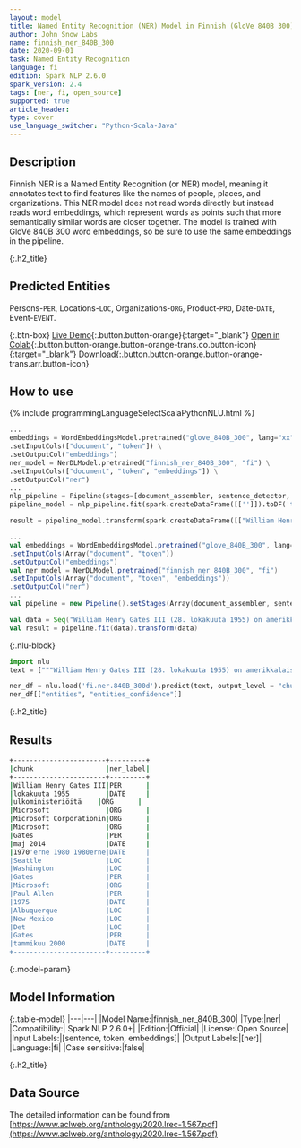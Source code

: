 ```yaml
---
layout: model
title: Named Entity Recognition (NER) Model in Finnish (GloVe 840B 300)
author: John Snow Labs
name: finnish_ner_840B_300
date: 2020-09-01
task: Named Entity Recognition
language: fi
edition: Spark NLP 2.6.0
spark_version: 2.4
tags: [ner, fi, open_source]
supported: true
article_header:
type: cover
use_language_switcher: "Python-Scala-Java"
---
```


## Description
Finnish NER is a Named Entity Recognition (or NER) model, meaning it annotates text to find features like the names of people, places, and organizations. This NER model does not read words directly but instead reads word embeddings, which represent words as points such that more semantically similar words are closer together. The model is trained with GloVe 840B 300 word embeddings, so be sure to use the same embeddings in the pipeline.

{:.h2_title}
## Predicted Entities 
Persons-`PER`, Locations-`LOC`, Organizations-`ORG`, Product-`PRO`, Date-`DATE`, Event-`EVENT`.


{:.btn-box}
[Live Demo](https://demo.johnsnowlabs.com/public/PP_EXPLAIN_DOCUMENT_FI/){:.button.button-orange}{:target="_blank"}
[Open in Colab](https://colab.research.google.com/github/JohnSnowLabs/spark-nlp-workshop/blob/master/tutorials/streamlit_notebooks/PP_EXPLAIN_DOCUMENT.ipynb){:.button.button-orange.button-orange-trans.co.button-icon}{:target="_blank"}
[Download](https://s3.amazonaws.com/auxdata.johnsnowlabs.com/public/models/finnish_ner_840B_300_fi_2.6.0_2.4_1598965807720.zip){:.button.button-orange.button-orange-trans.arr.button-icon}

## How to use 

<div class="tabs-box" markdown="1">

{% include programmingLanguageSelectScalaPythonNLU.html %}

```python
...
embeddings = WordEmbeddingsModel.pretrained("glove_840B_300", lang="xx") \
.setInputCols(["document", "token"]) \
.setOutputCol("embeddings")
ner_model = NerDLModel.pretrained("finnish_ner_840B_300", "fi") \
.setInputCols(["document", "token", "embeddings"]) \
.setOutputCol("ner")
...        
nlp_pipeline = Pipeline(stages=[document_assembler, sentence_detector, tokenizer, embeddings, ner_model, ner_converter])
pipeline_model = nlp_pipeline.fit(spark.createDataFrame([['']]).toDF('text'))

result = pipeline_model.transform(spark.createDataFrame([["William Henry Gates III (28. lokakuuta 1955) on amerikkalaisia \u200b\u200bulkoministeriöitä, ohjelmistoja, sijoittajia ja filantroppeja. Microsoft on toiminut Microsoft Corporationin välittäjänä. I løbet af sin karriere hos Microsoft havde Gates stillinger som formand, administrerende direktør (administratorerendeøøør), præsident og chefsoftwarearkitekt, samtidig med at han var den største individualelle aktionær indtil maj 2014. mikrotietokonevoluutioille i 1970'erne 1980 1980erne. Født and opvokset i Seattle, Washington, var Gates grundlægger af Microsoft sammen med barndomsvennen Paul Allen i 1975 i Albuquerque, New Mexico; Det fortsatte med at blive verdens største virksomhed inden for personlig tietokoneohjelmistot. Gates førte virksomheden som formand and administratorer direktør, indtil han trådte tilbage som administrerende direktør tammikuu 2000, miehet han forblev formand blev chefsoftwarearkitekt. Olen slutningen 1990'erne var Gates blevet kritiseret for syn forretningstaktik, der er blevet betragtet som konkurrencebegrænsende. Denne udtalelse er blevet opretholdt ved adskillige retsafgørelser. Kesäkuun 2006 Meddelte Gates, at han ville overgå til en deltidsrolle i Microsoft og fuldtidsarbejde i Bill & Melinda Gates Foundation, det private velgørende fundament, som han og hans kone, Melinda Gates, oprettede i 2000. Han overførte gradvist sine pligter Tilaaja Ray Ozzie ja Craig Mundie. Han trådte tilbage som formand for Microsoft helmikuussa 2014 ja tiltrådte en ny stilling som teknologiatietojen antaja at støtte den nyudnævnte adminerende direktør Satya Nadella."]], ["text"]))
```

```scala
...
val embeddings = WordEmbeddingsModel.pretrained("glove_840B_300", lang="xx")
.setInputCols(Array("document", "token"))
.setOutputCol("embeddings")
val ner_model = NerDLModel.pretrained("finnish_ner_840B_300", "fi")
.setInputCols(Array("document", "token", "embeddings"))
.setOutputCol("ner")
...
val pipeline = new Pipeline().setStages(Array(document_assembler, sentence_detector, tokenizer, embeddings, ner_model, ner_converter))

val data = Seq("William Henry Gates III (28. lokakuuta 1955) on amerikkalaisia ​​ulkoministeriöitä, ohjelmistoja, sijoittajia ja filantroppeja. Microsoft on toiminut Microsoft Corporationin välittäjänä. I løbet af sin karriere hos Microsoft havde Gates stillinger som formand, administrerende direktør (administratorerendeøøør), præsident og chefsoftwarearkitekt, samtidig med at han var den største individualelle aktionær indtil maj 2014. mikrotietokonevoluutioille i 1970"erne 1980 1980erne. Født and opvokset i Seattle, Washington, var Gates grundlægger af Microsoft sammen med barndomsvennen Paul Allen i 1975 i Albuquerque, New Mexico; Det fortsatte med at blive verdens største virksomhed inden for personlig tietokoneohjelmistot. Gates førte virksomheden som formand and administratorer direktør, indtil han trådte tilbage som administrerende direktør tammikuu 2000, miehet han forblev formand blev chefsoftwarearkitekt. Olen slutningen 1990"erne var Gates blevet kritiseret for syn forretningstaktik, der er blevet betragtet som konkurrencebegrænsende. Denne udtalelse er blevet opretholdt ved adskillige retsafgørelser. Kesäkuun 2006 Meddelte Gates, at han ville overgå til en deltidsrolle i Microsoft og fuldtidsarbejde i Bill & Melinda Gates Foundation, det private velgørende fundament, som han og hans kone, Melinda Gates, oprettede i 2000. [9] Han overførte gradvist sine pligter Tilaaja Ray Ozzie ja Craig Mundie. Han trådte tilbage som formand for Microsoft helmikuussa 2014 ja tiltrådte en ny stilling som teknologiatietojen antaja at støtte den nyudnævnte adminerende direktør Satya Nadella.").toDF("text")
val result = pipeline.fit(data).transform(data)
```

{:.nlu-block}
```python
import nlu
text = ["""William Henry Gates III (28. lokakuuta 1955) on amerikkalaisia ​​ulkoministeriöitä, ohjelmistoja, sijoittajia ja filantroppeja. Microsoft on toiminut Microsoft Corporationin välittäjänä. I løbet af sin karriere hos Microsoft havde Gates stillinger som formand, administrerende direktør (administratorerendeøøør), præsident og chefsoftwarearkitekt, samtidig med at han var den største individualelle aktionær indtil maj 2014. mikrotietokonevoluutioille i 1970'erne 1980 1980erne. Født and opvokset i Seattle, Washington, var Gates grundlægger af Microsoft sammen med barndomsvennen Paul Allen i 1975 i Albuquerque, New Mexico; Det fortsatte med at blive verdens største virksomhed inden for personlig tietokoneohjelmistot. Gates førte virksomheden som formand and administratorer direktør, indtil han trådte tilbage som administrerende direktør tammikuu 2000, miehet han forblev formand blev chefsoftwarearkitekt. Olen slutningen 1990'erne var Gates blevet kritiseret for syn forretningstaktik, der er blevet betragtet som konkurrencebegrænsende. Denne udtalelse er blevet opretholdt ved adskillige retsafgørelser. Kesäkuun 2006 Meddelte Gates, at han ville overgå til en deltidsrolle i Microsoft og fuldtidsarbejde i Bill & Melinda Gates Foundation, det private velgørende fundament, som han og hans kone, Melinda Gates, oprettede i 2000. [9] Han overførte gradvist sine pligter Tilaaja Ray Ozzie ja Craig Mundie. Han trådte tilbage som formand for Microsoft helmikuussa 2014 ja tiltrådte en ny stilling som teknologiatietojen antaja at støtte den nyudnævnte adminerende direktør Satya Nadella."""]

ner_df = nlu.load('fi.ner.840B_300d').predict(text, output_level = "chunk")
ner_df[["entities", "entities_confidence"]]
```
</div>

{:.h2_title}
## Results

```bash
+-----------------------+---------+
|chunk                  |ner_label|
+-----------------------+---------+
|William Henry Gates III|PER      |
|lokakuuta 1955         |DATE     |
|​​ulkoministeriöitä    |ORG      |
|Microsoft              |ORG      |
|Microsoft Corporationin|ORG      |
|Microsoft              |ORG      |
|Gates                  |PER      |
|maj 2014               |DATE     |
|1970'erne 1980 1980erne|DATE     |
|Seattle                |LOC      |
|Washington             |LOC      |
|Gates                  |PER      |
|Microsoft              |ORG      |
|Paul Allen             |PER      |
|1975                   |DATE     |
|Albuquerque            |LOC      |
|New Mexico             |LOC      |
|Det                    |LOC      |
|Gates                  |PER      |
|tammikuu 2000          |DATE     |
+-----------------------+---------+
```


{:.model-param}
## Model Information

{:.table-model}
|---|---|
|Model Name:|finnish_ner_840B_300|
|Type:|ner|
|Compatibility:| Spark NLP 2.6.0+|
|Edition:|Official|
|License:|Open Source|
|Input Labels:|[sentence, token, embeddings]|
|Output Labels:|[ner]|
|Language:|fi|
|Case sensitive:|false|

{:.h2_title}
## Data Source
The detailed information can be found from [https://www.aclweb.org/anthology/2020.lrec-1.567.pdf](https://www.aclweb.org/anthology/2020.lrec-1.567.pdf)